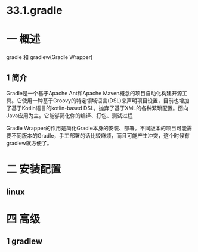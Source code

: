 # 33.1.gradle

# 一 概述
gradle 和 gradlew(Gradle Wrapper)

## 1 简介
Gradle是一个基于Apache Ant和Apache Maven概念的项目自动化构建开源工具。它使用一种基于Groovy的特定领域语言(DSL)来声明项目设置，目前也增加了基于Kotlin语言的kotlin-based DSL，抛弃了基于XML的各种繁琐配置。面向Java应用为主。它能够简化你的编译、打包、测试过程

Gradle Wrapper的作用是简化Gradle本身的安装、部署。不同版本的项目可能需要不同版本的Gradle，手工部署的话比较麻烦，而且可能产生冲突，这个时候有gradlew就方便了。


# 二 安装配置
## linux


# 四 高级
## 1 gradlew

